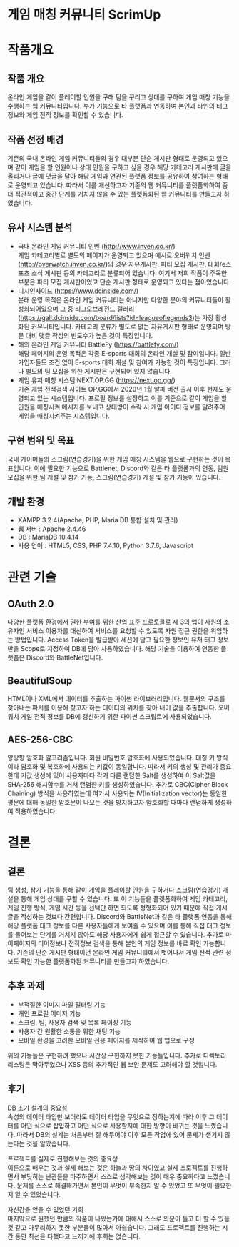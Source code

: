 # 게임 매칭 커뮤니티 ScrimUp

# 작품개요

## 작품 개요

온라인 게임을 같이 플레이할 인원을 구해 팀을 꾸리고 상대를 구하여 게임 매칭 기능을 수행하는 웹 커뮤니티입니다. 부가 기능으로 타 플랫폼과 연동하여 본인과 타인의 태그 정보와 게임 전적 정보를 확인할 수 있습니다.

## 작품 선정 배경

기존의 국내 온라인 게임 커뮤니티들의 경우 대부분 단순 게시판 형태로 운영되고 있으며 같이 게임을 할 인원이나 상대 인원을 구하고 싶을 경우 해당 카테고리 게시판에 글을 올리거나 글에 댓글을 달아 해당 게임과 연관된 플랫폼 정보를 공유하여 참여하는 형태로 운영되고 있습니다. 따라서 이를 개선하고자 기존의 웹 커뮤니티를 플랫폼화하여 좀 더 직관적이고 중간 단계를 거치지 않을 수 있는 플랫폼화된 웹 커뮤니티를 만들고자 하였습니다.

## 유사 시스템 분석

- 국내 온라인 게임 커뮤니티 인벤 (http://www.inven.co.kr/)  
  게임 카테고리별로 별도의 페이지가 운영되고 있으며 예시로 오버워치 인벤 (http://overwatch.inven.co.kr/)의 경우 자유게시판, 파티 모집 게시판, 대회/e스포츠 소식 게시판 등의 카테고리로 분류되어 있습니다. 여기서 저희 작품이 주목한 부분은 파티 모집 게시판이었고 단순 게시판 형태로 운영되고 있다는 점이었습니다.
- 디시인사이드 (https://www.dcinside.com/)  
  본래 운영 목적은 온라인 게임 커뮤니티는 아니지만 다양한 분야의 커뮤니티들이 활성화되어있으며 그 중 리그오브레전드 갤러리 (https://gall.dcinside.com/board/lists?id=leagueoflegends3)는 가장 활성화된 커뮤니티입니다. 카테고리 분류가 별도로 없는 자유게시판 형태로 운영되며 방문 대비 댓글 작성의 빈도수가 높은 것이 특징입니다.
- 해외 온라인 게임 커뮤니티 BattleFy (https://battlefy.com/)  
  해당 페이지의 운영 목적은 각종 E-sports 대회의 온라인 개설 및 참여입니다. 일반 가입자들도 조건 없이 E-sports 대회 개설 및 참여가 가능한 것이 특징입니다. 그러나 별도의 팀 모집을 위한 게시판은 구현되어 있지 않습니다.
- 게임 유저 매칭 시스템 NEXT.OP.GG (https://next.op.gg/)  
  기존 게임 전적검색 사이트 OP.GG에서 2020년 1월 알파 버전 출시 이후 현재도 운영되고 있는 시스템입니다. 프로필 정보를 설정하고 이를 기준으로 같이 게임을 할 인원을 매칭시켜 메시지를 보내고 상대방이 수락 시 게임 아이디 정보를 알려주어 게임을 매칭시켜주는 시스템입니다.

## 구현 범위 및 목표

국내 게이머들의 스크림(연습경기)을 위한 게임 매칭 시스템을 웹으로 구현하는 것이 목표입니다. 이에 필요한 기능으로 Battlenet, Discord와 같은 타 플랫폼과의 연동, 팀원 모집을 위한 팀 개설 및 참가 기능, 스크림(연습경기) 개설 및 참가 기능이 있습니다.

## 개발 환경

- XAMPP 3.2.4(Apache, PHP, Maria DB 통합 설치 및 관리)
- 웹 서버 : Apache 2.4.46
- DB : MariaDB 10.4.14
- 사용 언어 : HTML5, CSS, PHP 7.4.10, Python 3.7.6, Javascript

# 관련 기술

## OAuth 2.0

다양한 플랫폼 환경에서 권한 부여를 위한 산업 표준 프로토콜로 제 3의 앱이 자원의 소유자인 서비스 이용자를 대신하여 서비스를 요청할 수 있도록 자원 접근 권한을 위임하는 방법입니다. Access Token을 발급받아 세션에 담고 필요한 정보인 유저 태그 정보만을 Scope로 지정하여 DB에 담아 사용하였습니다. 해당 기술을 이용하여 연동한 플랫폼은 Discord와 BattleNet입니다.

## BeautifulSoup

HTML이나 XML에서 데이터를 추출하는 파이썬 라이브러리입니다. 웹문서의 구조를 찾아내는 파서를 이용해 찾고자 하는 데이터의 위치를 찾아 내어 값을 추출합니다. 오버워치 게임 전적 정보를 DB에 갱신하기 위한 파이썬 스크립트에 사용되었습니다.

## AES-256-CBC

양방향 암호화 알고리즘입니다. 회원 비밀번호 암호화에 사용되었습니다. 대칭 키 방식이라 암호화 및 복호화에 사용되는 키값이 동일합니다. 따라서 키의 생성 및 관리가 중요한데 키값 생성에 있어 사용자마다 각기 다른 랜덤한 Salt를 생성하여 이 Salt값을 SHA-256 해시함수를 거쳐 랜덤한 키를 생성하였습니다. 추가로 CBC(Cipher Block Chaining) 방식을 사용하였는데 여기서 사용되는 IV(Initialization vector)는 동일한 평문에 대해 동일한 암호문이 나오는 것을 방지하고자 암호화할 때마다 랜덤하게 생성하여 적용하였습니다.

# 결론

## 결론

팀 생성, 참가 기능을 통해 같이 게임을 플레이할 인원을 구하거나 스크림(연습경기) 개설을 통해 게임 상대를 구할 수 있습니다. 또 이 기능들을 플랫폼화하여 게임 카테고리, 게임 진행 방식, 게임 시간 등을 선택만 하면 되도록 정형화되어 있기 때문에 직접 게시글을 작성하는 것보다 간편합니다.
Discord와 BattleNet과 같은 타 플랫폼 연동을 통해 해당 플랫폼 태그 정보를 다른 사용자들에게 보여줄 수 있으며 이를 통해 직접 태그 정보를 물어보는 단계를 거치지 않아도 해당 사용자에게 쉽게 접근할 수 있습니다.
추가로 마이페이지의 티어정보나 전적정보 검색을 통해 본인의 게임 정보를 바로 확인 가능합니다.
기존의 단순 게시판 형태이던 온라인 게임 커뮤니티에서 벗어나서 게임 전적 관련 정보도 확인 가능한 플랫폼화된 커뮤니티를 만들고자 하였습니다.

## 추후 과제

- 부적절한 이미지 파일 필터링 기능
- 개인 프로필 이미지 기능
- 스크림, 팀, 사용자 검색 및 목록 페이징 기능
- 사용자 간 원활한 소통을 위한 채팅 기능
- 모바일 환경을 고려한 모바일 전용 페이지를 제작하여 웹 앱으로 구성

위의 기능들은 구현하려 했으나 시간상 구현하지 못한 기능들입니다. 추가로 디렉토리 리스팅은 막아두었으나 XSS 등의 추가적인 웹 보안 문제도 고려해야 할 것입니다.

## 후기

DB 초기 설계의 중요성  
속성의 데이터 타입만 보더라도 데이터 타입을 무엇으로 정하는지에 따라 이후 그 데이터를 어떤 식으로 삽입하고 어떤 식으로 사용할지에 대한 방향이 바뀌는 것을 느꼈습니다. 따라서 DB의 설계는 처음부터 잘 해두어야 이후 모든 작업에 있어 문제가 생기지 않는다는 것을 알았습니다.

프로젝트를 실제로 진행해보는 것의 중요성  
이론으로 배우는 것과 실제 해보는 것은 하늘과 땅의 차이였고 실제 프로젝트를 진행하면서 부딪히는 난관들을 마주하면서 스스로 생각해보는 것이 매우 중요하다고 느꼈습니다. 문제를 스스로 해결해가면서 본인이 무엇이 부족한지 알 수 있었고 또 무엇이 필요한지 알 수 있었습니다.

자신감을 얻을 수 있었던 기회  
마지막으로 원했던 만큼의 작품이 나왔는가에 대해서 스스로 의문이 들고 더 할 수 있을 것 같고 마무리하지 못한 부분들이 많아서 아쉽습니다. 그래도 프로젝트를 진행하는 시간 동안 최선을 다했다고 느끼기에 후회는 없습니다.
